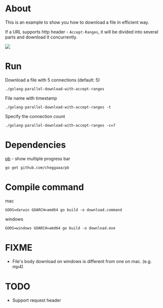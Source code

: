 # About

This is an example to show you how to download a file in efficient way.

If a URL supports http header - `Accept-Ranges`, it will be divided into several parts and download it concurrently.

![](https://github.com/jex-lin/golang-parallel-download-with-accept-ranges/blob/master/demo.gif)

# Run

Download a file with 5 connections (default: 5)

    ./golang-parallel-download-with-accept-ranges

File name with timestamp

    ./golang-parallel-download-with-accept-ranges -t

Specify the connection count

    ./golang-parallel-download-with-accept-ranges -c=7


# Dependencies

[pb](github.com/cheggaaa/pb) - show multiple progress bar

    go get github.com/cheggaaa/pb

# Compile command

mac

    GOOS=darwin GOARCH=amd64 go build -o download.command

windows

    GOOS=windows GOARCH=amd64 go build -o download.exe

# FIXME

* File's body download on windows is different from one on mac. (e.g. mp4)

# TODO

* Support request header


